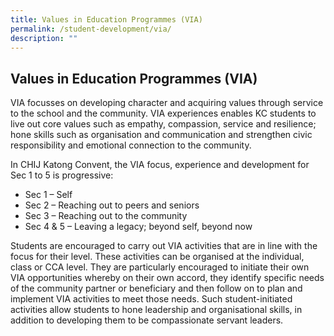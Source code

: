 ```yaml
---
title: Values in Education Programmes (VIA)
permalink: /student-development/via/
description: ""
---
```

## Values in Education Programmes (VIA)

VIA focusses on developing character and acquiring values through service to the school and the community. VIA experiences enables KC students to live out core values such as empathy, compassion, service and resilience; hone skills such as organisation and communication and strengthen civic responsibility and emotional connection to the community.

In CHIJ Katong Convent, the VIA focus, experience and development for Sec 1 to 5 is progressive:

*   Sec 1 – Self
*   Sec 2 – Reaching out to peers and seniors
*   Sec 3 – Reaching out to the community
*   Sec 4 & 5 – Leaving a legacy; beyond self, beyond now

Students are encouraged to carry out VIA activities that are in line with the focus for their level. These activities can be organised at the individual, class or CCA level. They are particularly encouraged to initiate their own VIA opportunities whereby on their own accord, they identify specific needs of the community partner or beneficiary and then follow on to plan and implement VIA activities to meet those needs. Such student-initiated activities allow students to hone leadership and organisational skills, in addition to developing them to be compassionate servant leaders.
